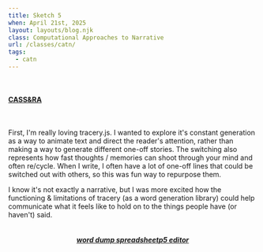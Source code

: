 ```yaml
---
title: Sketch 5
when: April 21st, 2025
layout: layouts/blog.njk
class: Computational Approaches to Narrative
url: /classes/catn/
tags:
  - catn
---
```


<br>

#### <a target="_blank" href="https://editor.p5js.org/oliviaemlee/sketches/UwecwxOrT">CASS&RA</a>

<br>

First, I'm really loving tracery.js. I wanted to explore it's constant generation as a way to animate text and direct the reader's attention, rather than
making a way to generate different one-off stories. The switching also represents how fast thoughts / memories can shoot through your mind and often re/cycle.
When I write, I often have a lot of one-off lines that could be switched out with others, so this was fun way to repurpose them.

I know it's not exactly a narrative, but I was more excited how the functioning & limitations of tracery (as a word generation library) could help communicate what it feels
like to hold on to the things people have (or haven't) said.

<div style="display:flex;flex-direction: rows;flex-wrap: wrap;justify-content:center;">

##### <a target="_blank" href="https://docs.google.com/spreadsheets/d/1JoWnLUkSIbXcLJDMbGsHPmAazs6g3USu2n77NeCtLJA/edit?usp=sharing">word dump spreadsheet</a>

##### <a target="_blank" href="https://editor.p5js.org/oliviaemlee/sketches/UwecwxOrT">p5 editor</a>

</div>
